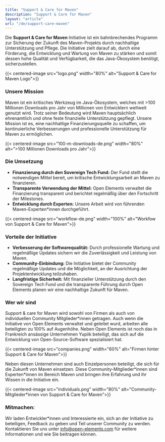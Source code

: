 ```yaml
---
title: "Support & Care for Maven"
description: "Support & Care for Maven"
layout: "article"
url: "/de/support-care-maven"
---
```

Die **Support & Care for Maven** Initiative ist ein bahnbrechendes Programm zur Sicherung der Zukunft des Maven-Projekts durch nachhaltige Unterstützung und Pflege.
Die Initiative zielt darauf ab, durch eine Förderung, die Entwicklung und Wartung von Maven zu stärken und somit dessen hohe Qualität und Verfügbarkeit, die das Java-Ökosystem benötigt, sicherzustellen.

{{< centered-image src="logo.png" width="80%" alt="Support & Care for Maven Logo">}}

### Unsere Mission

Maven ist ein kritisches Werkzeug im Java-Ökosystem, welches mit >100 Millionen Downloads pro Jahr von Millionen von Entwicklern weltweit genutzt wird.
Trotz seiner Bedeutung wird Maven hauptsächlich ehrenamtlich und ohne feste finanzielle Unterstützung gepflegt.
Unsere Mission ist es, eine nachhaltige Finanzierungsquelle zu schaffen, um kontinuierliche Verbesserungen und professionelle Unterstützung für Maven zu ermöglichen.

{{< centered-image src="100-m-downloads-de.png" width="80%" alt=">100 Millionen Downloads pro Jahr">}}

### Die Umsetzung

- **Finanzierung durch den Sovereign Tech Fund:** Der Fund stellt die notwendigen Mittel bereit, um kritische Entwicklungsarbeit an Maven zu finanzieren.
- **Transparente Verwendung der Mittel:** Open Elements verwaltet die Finanzierung transparent und berichtet regelmäßig über den Fortschritt der Milestones.
- **Entwicklung durch Experten:** Unsere Arbeit wird von führenden Maven-Experten*innen durchgeführt.

{{< centered-image src="workflow-de.png" width="100%" alt="Workfow von Support & Care for Maven">}}

### Vorteile der Initiative

- **Verbesserung der Softwarequalität:** Durch professionelle Wartung und regelmäßige Updates sichern wir die Zuverlässigkeit und Leistung von Maven.
- **Community-Einbindung:** Die Initiative bietet der Community regelmäßige Updates und die Möglichkeit, an der Ausrichtung der Projektentwicklung teilzuhaben.
- **Langfristige Sicherheit:** Mit finanzieller Unterstützung durch den Sovereign Tech Fund und die transparente Führung durch Open Elements planen wir eine nachhaltige Zukunft für Maven.

### Wer wir sind

Support & care for Maven wird sowohl von Firmen als auch von individuellen Community Mitglieder\*innen getragen.
Auch wenn die Initiative von Open Elements verwaltet und geleitet wurd, arbeiten alle beteiligten zu 100% auf Augenhöhe.
Neben Open Elements ist noch das in Frankreich ansässige Unternehmen Yupiik beteiligt, das sich auf die Entwicklung von Open-Source-Software spezialisiert hat.

{{< centered-image src="companies.png" width="60%" alt="Firmen hinter Support & Care for Maven">}}

Neben diesen Unternehmen sind auch Einzelpersonen beteiligt, die sich für die Zukunft von Maven einsetzen.
Diese Community-Mitglieder\*innen sind Experten\*innen im Bereich Maven und bringen ihre Erfahrung und ihr Wissen in die Initiative ein.

{{< centered-image src="individuals.png" width="80%" alt="Community-Mitglieder*innen von Support & Care for Maven">}}

### Mitmachen:

Wir laden Entwickler\*innen und Interessierte ein, sich an der Initiative zu beteiligen, Feedback zu geben und Teil unserer Community zu werden. Kontaktieren Sie uns unter [info@open-elements.com](mailto:info@open-elements.com) für weitere Informationen und wie Sie beitragen können.